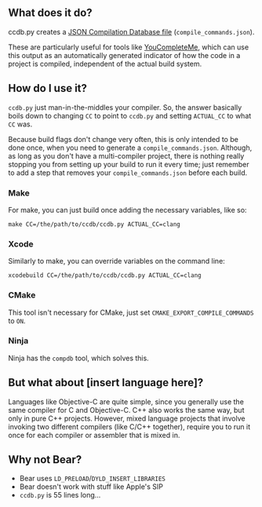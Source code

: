 ## What does it do?
ccdb.py creates a [JSON Compilation Database file](https://clang.llvm.org/docs/JSONCompilationDatabase.html) (`compile_commands.json`).

These are particularly useful for tools like [YouCompleteMe](https://github.com/Valloric/YouCompleteMe), which can use this output as an automatically generated indicator of how the code in a project is compiled, independent of the actual build system.

## How do I use it?
`ccdb.py` just man-in-the-middles your compiler. So, the answer basically boils down to changing `CC` to point to `ccdb.py` and setting `ACTUAL_CC` to what `CC` was.

Because build flags don't change very often, this is only intended to be done once, when you need to generate a `compile_commands.json`. Although, as long as you don't have a multi-compiler project, there is nothing really stopping you from setting up your build to run it every time; just remember to add a step that removes your `compile_commands.json` before each build.

### Make
For make, you can just build once adding the necessary variables, like so:

	make CC=/the/path/to/ccdb/ccdb.py ACTUAL_CC=clang

### Xcode
Similarly to make, you can override variables on the command line:

	xcodebuild CC=/the/path/to/ccdb/ccdb.py ACTUAL_CC=clang

### CMake
This tool isn't necessary for CMake, just set `CMAKE_EXPORT_COMPILE_COMMANDS` to `ON`.

### Ninja
Ninja has the `compdb` tool, which solves this.

## But what about [insert language here]?
Languages like Objective-C are quite simple, since you generally use the same compiler for C and Objective-C. C++ also works the same way, but only in pure C++ projects. However, mixed language projects that involve invoking two different compilers (like C/C++ together), require you to run it once for each compiler or assembler that is mixed in.

## Why not Bear?
- Bear uses `LD_PRELOAD`/`DYLD_INSERT_LIBRARIES`
- Bear doesn't work with stuff like Apple's SIP
- `ccdb.py` is 55 lines long…
